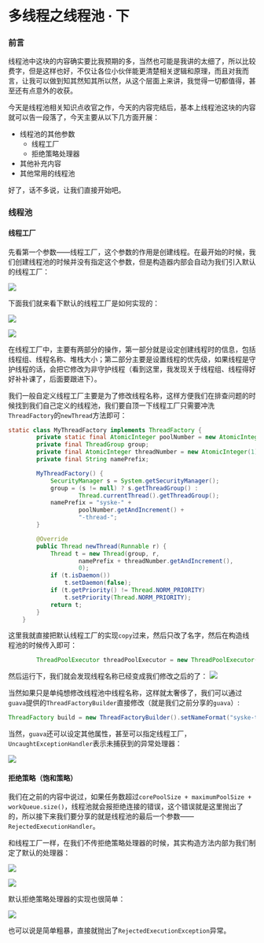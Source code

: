 # 多线程之线程池 · 下

### 前言

线程池中这块的内容确实要比我预期的多，当然也可能是我讲的太细了，所以比较费字，但是这样也好，不仅让各位小伙伴能更清楚相关逻辑和原理，而且对我而言，让我可以做到知其然知其所以然，从这个层面上来讲，我觉得一切都值得，甚至还有点意外的收获。

今天是线程池相关知识点收官之作，今天的内容完结后，基本上线程池这块的内容就可以告一段落了，今天主要从以下几方面开展：

- 线程池的其他参数
  - 线程工厂
  - 拒绝策略处理器
- 其他补充内容
- 其他常用的线程池

好了，话不多说，让我们直接开始吧。

### 线程池

#### 线程工厂

先看第一个参数——线程工厂，这个参数的作用是创建线程。在最开始的时候，我们创建线程池的时候并没有指定这个参数，但是构造器内部会自动为我们引入默认的线程工厂：

![](https://gitee.com/sysker/picBed/raw/master/image-20210716082009188.png)

下面我们就来看下默认的线程工厂是如何实现的：

![](https://gitee.com/sysker/picBed/raw/master/image-20210716082115775.png)

![](https://gitee.com/sysker/picBed/raw/master/image-20210716082342843.png)

在线程工厂中，主要有两部分的操作，第一部分就是设定创建线程时的信息，包括线程组、线程名称、堆栈大小；第二部分主要是设置线程的优先级，如果线程是守护线程的话，会把它修改为非守护线程（看到这里，我发现关于线程组、线程得好好补补课了，后面要跟进下）。

我们一般自定义线程工厂主要是为了修改线程名称，这样方便我们在排查问题的时候找到我们自己定义的线程池，我们要自顶一下线程工厂只需要冲洗`ThreadFactory`的`newThread`方法即可：

```java
static class MyThreadFactory implements ThreadFactory {
        private static final AtomicInteger poolNumber = new AtomicInteger(1);
        private final ThreadGroup group;
        private final AtomicInteger threadNumber = new AtomicInteger(1);
        private final String namePrefix;

        MyThreadFactory() {
            SecurityManager s = System.getSecurityManager();
            group = (s != null) ? s.getThreadGroup() :
                    Thread.currentThread().getThreadGroup();
            namePrefix = "syske-" +
                    poolNumber.getAndIncrement() +
                    "-thread-";
        }

        @Override
        public Thread newThread(Runnable r) {
            Thread t = new Thread(group, r,
                    namePrefix + threadNumber.getAndIncrement(),
                    0);
            if (t.isDaemon())
                t.setDaemon(false);
            if (t.getPriority() != Thread.NORM_PRIORITY)
                t.setPriority(Thread.NORM_PRIORITY);
            return t;
        }
    }
```

这里我就直接把默认线程工厂的实现`copy`过来，然后只改了名字，然后在构造线程池的时候传入即可：

```java
        ThreadPoolExecutor threadPoolExecutor = new ThreadPoolExecutor(corePoolSize, maximumPoolSize, keepAliveTime, unit, workQueue, new MyThreadFactory());
```

然后运行下，我们就会发现线程名称已经变成我们修改之后的了：
![](https://gitee.com/sysker/picBed/raw/master/20210716084158.png)

当然如果只是单纯想修改线程池中线程名称，这样就太奢侈了，我们可以通过`guava`提供的`ThreadFactoryBuilder`直接修改（就是我们之前分享的`guava`）:

```java
ThreadFactory build = new ThreadFactoryBuilder().setNameFormat("syske-task-%d").build();
```

当然，`guava`还可以设定其他属性，甚至可以指定线程工厂，`UncaughtExceptionHandler`表示未捕获到的异常处理器：

![](https://gitee.com/sysker/picBed/raw/master/20210716084634.png)

#### 拒绝策略（饱和策略）

我们在之前的内容中说过，如果任务数超过`corePoolSize + maximumPoolSize + workQueue.size()`，线程池就会报拒绝连接的错误，这个错误就是这里抛出了的，所以接下来我们要分享的就是线程池的最后一个参数——`RejectedExecutionHandler`。

和线程工厂一样，在我们不传拒绝策略处理器的时候，其实构造方法内部为我们制定了默认的处理器：

![](https://gitee.com/sysker/picBed/raw/master/20210716085440.png)

![](https://gitee.com/sysker/picBed/raw/master/20210716085458.png)

默认拒绝策略处理器的实现也很简单：

![](https://gitee.com/sysker/picBed/raw/master/20210716085527.png)

也可以说是简单粗暴，直接就抛出了`RejectedExecutionException`异常。